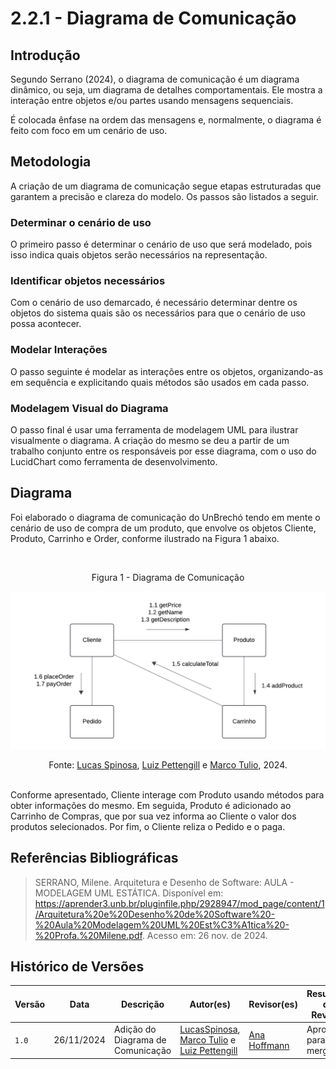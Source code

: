 # 2.2.1 - Diagrama de Comunicação

## Introdução

Segundo Serrano (2024), o diagrama de comunicação é um diagrama dinâmico, ou seja, um diagrama de detalhes comportamentais. Ele mostra a interação entre objetos e/ou partes usando mensagens sequenciais.

É colocada ênfase na ordem das mensagens e, normalmente, o diagrama é feito com foco em um cenário de uso.

## Metodologia

A criação de um diagrama de comunicação segue etapas estruturadas que garantem a precisão e clareza do modelo. Os passos são listados a seguir.

### Determinar o cenário de uso

O primeiro passo é determinar o cenário de uso que será modelado, pois isso indica quais objetos serão necessários na representação.

### Identificar objetos necessários

Com o cenário de uso demarcado, é necessário determinar dentre os objetos do sistema quais são os necessários para que o cenário de uso possa acontecer.

### Modelar Interações

O passo seguinte é modelar as interações entre os objetos, organizando-as em sequência e explicitando quais métodos são usados em cada passo.

### Modelagem Visual do Diagrama

O passo final é usar uma ferramenta de modelagem UML para ilustrar visualmente o diagrama. A criação do mesmo se deu a partir de um trabalho conjunto entre os responsáveis por esse diagrama, com o uso do LucidChart como ferramenta de desenvolvimento.

## Diagrama

Foi elaborado o diagrama de comunicação do UnBrechó tendo em mente o cenário de uso de compra de um produto, que envolve os objetos Cliente, Produto, Carrinho e Order, conforme ilustrado na Figura 1 abaixo.

<br><figcaption align="center">Figura 1 - Diagrama de Comunicação</figcaption>

![Diagrama de comunicacao](../Imagens/diagrama_comunicacao.png)

<figcaption align="center">Fonte: <a href="https://github.com/LucasSpinosa" target="_blank">Lucas Spinosa</a>, <a href="https://github.com/LuizPettengill" target="_blank">Luiz Pettengill</a> e <a href="https://github.com/MarcoTulioSoares" target="_blank">Marco Tulio</a>, 2024.
</figcaption><br>

Conforme apresentado, Cliente interage com Produto usando métodos para obter informações do mesmo. Em seguida, Produto é adicionado ao Carrinho de Compras, que por sua vez informa ao Cliente o valor dos produtos selecionados. Por fim, o Cliente reliza o Pedido e o paga.

## Referências Bibliográficas 

> SERRANO, Milene. Arquitetura e Desenho de Software: AULA - MODELAGEM UML ESTÁTICA. Disponível em: <https://aprender3.unb.br/pluginfile.php/2928947/mod_page/content/1/Arquitetura%20e%20Desenho%20de%20Software%20-%20Aula%20Modelagem%20UML%20Est%C3%A1tica%20-%20Profa.%20Milene.pdf>. Acesso em: 26 nov. de 2024.

## Histórico de Versões

| Versão | Data       | Descrição              | Autor(es)                                                                                                                                          | Revisor(es)                                          | Resultado da Revisão                                         |
| ------ | ---------- | ---------------------- | -------------------------------------------------------------------------------------------------------------------------------------------------- | ---------------------------------------------------- | ---------------------------------------------------- |
| `1.0`  | 26/11/2024 | Adição do Diagrama de Comunicação | [LucasSpinosa](https://github.com/LucasSpinosa), [Marco Tulio](https://github.com/MarcoTulioSoares) e [Luiz Pettengill](https://github.com/LuizPettengill)  | [Ana Hoffmann](https://github.com/) | Aprovado para merge |